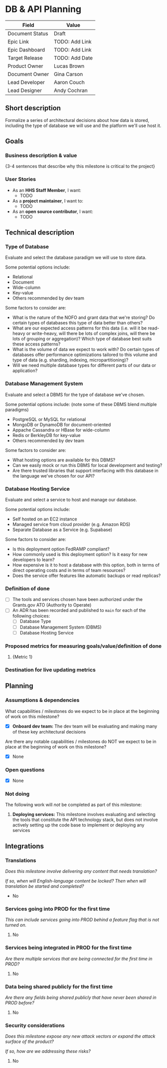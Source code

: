 # DB & API Planning

| Field           | Value          |
| --------------- | -------------- |
| Document Status | Draft          |
| Epic Link       | TODO: Add Link |
| Epic Dashboard  | TODO: Add Link |
| Target Release  | TODO: Add Date |
| Product Owner   | Lucas Brown    |
| Document Owner  | Gina Carson    |
| Lead Developer  | Aaron Couch    |
| Lead Designer   | Andy Cochran   |


## Short description
<!-- Required -->

Formalize a series of architectural decisions about how data is stored, including the type of database we will use and the platform we'll use host it.

## Goals

### Business description & value
<!-- Required -->

{3-4 sentences that describe why this milestone is critical to the project}

### User Stories
<!-- Required -->

- As an **HHS Staff Member**, I want:
  - TODO
- As a **project maintainer**, I want to:
  - TODO
- As an **open source contributor**, I want:
  - TODO

## Technical description

### Type of Database

Evaluate and select the database paradigm we will use to store data.

Some potential options include:

- Relational
- Document
- Wide-column
- Key-value
- Others recommended by dev team

Some factors to consider are:

- What is the nature of the NOFO and grant data that we're storing? Do certain types of databases this type of data better than others?
- What are our expected access patterns for this data (i.e. will it be read-heavy or write-heavy, will there be lots of complex joins, will there be lots of grouping or aggregation)? Which type of database best suits these access patterns?
- What is the volume of data we expect to work with? Do certain types of databases offer performance optimizations tailored to this volume and type of data (e.g. sharding, indexing, micropartitioning)?
- Will we need multiple database types for different parts of our data or application?

### Database Management System

Evaluate and select a DBMS for the type of database we've chosen.

Some potential options include: (note some of these DBMS blend multiple paradigms)

- PostgreSQL or MySQL for relational
- MongoDB or DynamoDB for document-oriented
- Appache Cassandra or HBase for wide-column
- Redis or BerkleyDB for key-value
- Others recommended by dev team

Some factors to consider are:

- What hosting options are available for this DBMS?
- Can we easily mock or run this DBMS for local development and testing?
- Are there trusted libraries that support interfacing with this database in the language we've chosen for our API?

### Database Hosting Service

Evaluate and select a service to host and manage our database.

Some potential options include:

- Self hosted on an EC2 instance
- Managed service from cloud provider (e.g. Amazon RDS)
- Separate Database as a Service (e.g. Supabase)

Some factors to consider are:

- Is this deployment option FedRAMP compliant?
- How commonly used is this deployment option? Is it easy for new developers to learn?
- How expensive is it to host a database with this option, both in terms of direct operating costs and in terms of team resources?
- Does the service offer features like automatic backups or read replicas?

### Definition of done
<!-- Required -->

- [ ] The tools and services chosen have been authorized under the Grants.gov ATO (Authority to Operate)
- [ ] An ADR has been recorded and published to `main` for each of the following choices:
  - [ ] Database Type
  - [ ] Database Management System (DBMS)
  - [ ] Database Hosting Service

### Proposed metrics for measuring goals/value/definition of done
<!-- Required -->

1. {Metric 1}

### Destination for live updating metrics
<!-- Required -->

## Planning

### Assumptions & dependencies
<!-- Optional -->

What capabilities / milestones do we expect to be in place at the beginning of work
on this milestone?

- [x] **Onboard dev team:** The dev team will be evaluating and making many of these key architectural decisions

Are there any notable capabilities / milestones do NOT we expect to be in place at the
beginning of work on this milestone?

- [x] None

### Open questions
<!-- Optional -->

- [x] None

### Not doing
<!-- Optional -->

The following work will *not* be completed as part of this milestone:

1. **Deploying services:** This milestone involves evaluating and selecting the tools that constitute the API technology stack, but does not involve actively setting up the code base to implement or deploying any services

## Integrations

### Translations
<!-- Required -->

*Does this milestone involve delivering any content that needs translation?*

*If so, when will English-language content be locked? Then when will translation be started and completed?*

- No

### Services going into PROD for the first time
<!-- Required -->

*This can include services going into PROD behind a feature flag that is not turned on.*

1. No

### Services being integrated in PROD for the first time
<!-- Required -->

*Are there multiple services that are being connected for the first time in PROD?*

1. No

### Data being shared publicly for the first time
<!-- Required -->

*Are there any fields being shared publicly that have never been shared in PROD before?*

1. No

### Security considerations
<!-- Required -->

*Does this milestone expose any new attack vectors or expand the attack surface of the product?*

*If so, how are we addressing these risks?*

1. No
